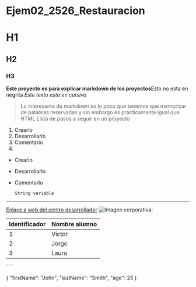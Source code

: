 # Ejem02_2526_Restauracion

# H1
## H2
### H3
**Este proyecto es para explicar markdown de los proyectos**Esto no esta en negrita
*Este texto esta en cursiva*
> Lo interesante de markdown es lo poco que tenemos que memorizar de palabras reservadas y sin embargo es practicamente igual que HTML
Lista de pasos a seguir en un proyecto
1. Crearlo
2. Desarrollarlo
3. Comentario
4. 
- Crearlo
- Desarrollarlo
- Comentarlo
  
  `String variable`
---
[Enlace a web del centro desarrollador](https://www.gregoriofer.com)
![Imagen corporativa: ](https://www.gregoriofer.com/logo.jpg)

| Identificador | Nombre alumno |
| ----------- | ----------- |
| 1 | Victor |
| 2 | Jorge |
| 3 | Laura |

	```
{
  "firstName": "John",
  "lastName": "Smith",
  "age": 25
}
```
